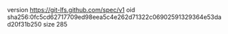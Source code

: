 version https://git-lfs.github.com/spec/v1
oid sha256:0fc5cd62717709ed98eea5c4e262d71322c06902591329364e53dad20f31b250
size 285
